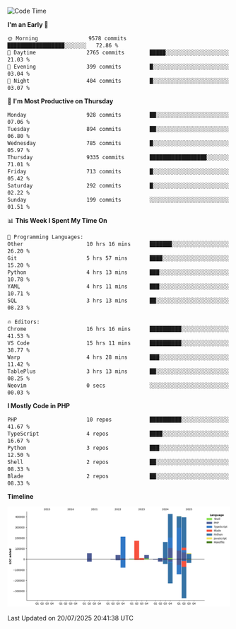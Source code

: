 <!--START_SECTION:waka-->
![Code Time](http://img.shields.io/badge/Code%20Time-3%2C857%20hrs%2035%20mins-blue)

**I'm an Early 🐤** 

```text
🌞 Morning                9578 commits        ██████████████████░░░░░░░   72.86 % 
🌆 Daytime                2765 commits        █████░░░░░░░░░░░░░░░░░░░░   21.03 % 
🌃 Evening                399 commits         █░░░░░░░░░░░░░░░░░░░░░░░░   03.04 % 
🌙 Night                  404 commits         █░░░░░░░░░░░░░░░░░░░░░░░░   03.07 % 
```
📅 **I'm Most Productive on Thursday** 

```text
Monday                   928 commits         ██░░░░░░░░░░░░░░░░░░░░░░░   07.06 % 
Tuesday                  894 commits         ██░░░░░░░░░░░░░░░░░░░░░░░   06.80 % 
Wednesday                785 commits         █░░░░░░░░░░░░░░░░░░░░░░░░   05.97 % 
Thursday                 9335 commits        ██████████████████░░░░░░░   71.01 % 
Friday                   713 commits         █░░░░░░░░░░░░░░░░░░░░░░░░   05.42 % 
Saturday                 292 commits         █░░░░░░░░░░░░░░░░░░░░░░░░   02.22 % 
Sunday                   199 commits         ░░░░░░░░░░░░░░░░░░░░░░░░░   01.51 % 
```


📊 **This Week I Spent My Time On** 

```text
💬 Programming Languages: 
Other                    10 hrs 16 mins      ███████░░░░░░░░░░░░░░░░░░   26.20 % 
Git                      5 hrs 57 mins       ████░░░░░░░░░░░░░░░░░░░░░   15.20 % 
Python                   4 hrs 13 mins       ███░░░░░░░░░░░░░░░░░░░░░░   10.78 % 
YAML                     4 hrs 11 mins       ███░░░░░░░░░░░░░░░░░░░░░░   10.71 % 
SQL                      3 hrs 13 mins       ██░░░░░░░░░░░░░░░░░░░░░░░   08.23 % 

🔥 Editors: 
Chrome                   16 hrs 16 mins      ██████████░░░░░░░░░░░░░░░   41.53 % 
VS Code                  15 hrs 11 mins      ██████████░░░░░░░░░░░░░░░   38.77 % 
Warp                     4 hrs 28 mins       ███░░░░░░░░░░░░░░░░░░░░░░   11.42 % 
TablePlus                3 hrs 13 mins       ██░░░░░░░░░░░░░░░░░░░░░░░   08.25 % 
Neovim                   0 secs              ░░░░░░░░░░░░░░░░░░░░░░░░░   00.03 % 
```

**I Mostly Code in PHP** 

```text
PHP                      10 repos            ██████████░░░░░░░░░░░░░░░   41.67 % 
TypeScript               4 repos             ████░░░░░░░░░░░░░░░░░░░░░   16.67 % 
Python                   3 repos             ███░░░░░░░░░░░░░░░░░░░░░░   12.50 % 
Shell                    2 repos             ██░░░░░░░░░░░░░░░░░░░░░░░   08.33 % 
Blade                    2 repos             ██░░░░░░░░░░░░░░░░░░░░░░░   08.33 % 
```



**Timeline**

![Lines of Code chart](https://raw.githubusercontent.com/abrahamgreyson/abrahamgreyson/main/assets/bar_graph.png)


 Last Updated on 20/07/2025 20:41:38 UTC
<!--END_SECTION:waka-->
